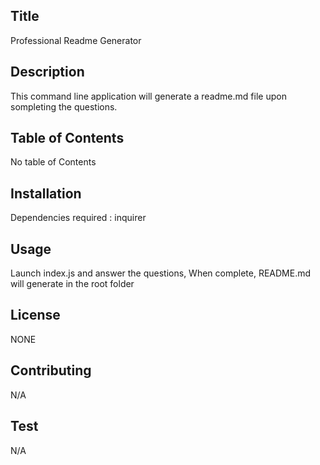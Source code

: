 
  ## Title

  Professional Readme Generator

  ## Description

  This command line application will generate a readme.md file upon sompleting the questions.

  ## Table of Contents

  No table of Contents

  ## Installation

  Dependencies required : inquirer

  ## Usage

  Launch index.js and answer the questions, When complete, README.md will generate in the root folder

  ## License

  NONE

  ## Contributing

  N/A

  ## Test
  
  N/A
  
